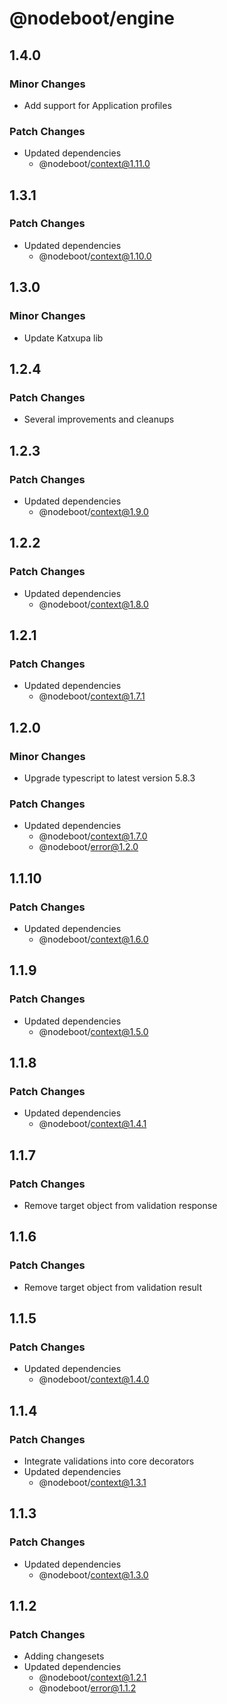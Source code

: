 # @nodeboot/engine

## 1.4.0

### Minor Changes

-   Add support for Application profiles

### Patch Changes

-   Updated dependencies
    -   @nodeboot/context@1.11.0

## 1.3.1

### Patch Changes

-   Updated dependencies
    -   @nodeboot/context@1.10.0

## 1.3.0

### Minor Changes

-   Update Katxupa lib

## 1.2.4

### Patch Changes

-   Several improvements and cleanups

## 1.2.3

### Patch Changes

-   Updated dependencies
    -   @nodeboot/context@1.9.0

## 1.2.2

### Patch Changes

-   Updated dependencies
    -   @nodeboot/context@1.8.0

## 1.2.1

### Patch Changes

-   Updated dependencies
    -   @nodeboot/context@1.7.1

## 1.2.0

### Minor Changes

-   Upgrade typescript to latest version 5.8.3

### Patch Changes

-   Updated dependencies
    -   @nodeboot/context@1.7.0
    -   @nodeboot/error@1.2.0

## 1.1.10

### Patch Changes

-   Updated dependencies
    -   @nodeboot/context@1.6.0

## 1.1.9

### Patch Changes

-   Updated dependencies
    -   @nodeboot/context@1.5.0

## 1.1.8

### Patch Changes

-   Updated dependencies
    -   @nodeboot/context@1.4.1

## 1.1.7

### Patch Changes

-   Remove target object from validation response

## 1.1.6

### Patch Changes

-   Remove target object from validation result

## 1.1.5

### Patch Changes

-   Updated dependencies
    -   @nodeboot/context@1.4.0

## 1.1.4

### Patch Changes

-   Integrate validations into core decorators
-   Updated dependencies
    -   @nodeboot/context@1.3.1

## 1.1.3

### Patch Changes

-   Updated dependencies
    -   @nodeboot/context@1.3.0

## 1.1.2

### Patch Changes

-   Adding changesets
-   Updated dependencies
    -   @nodeboot/context@1.2.1
    -   @nodeboot/error@1.1.2
